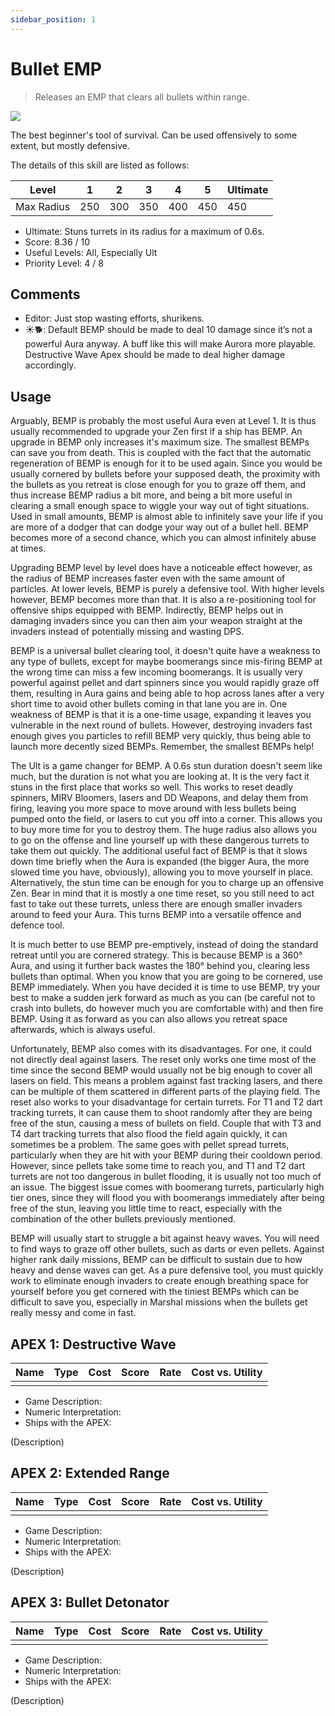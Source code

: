 ```yaml
---
sidebar_position: 1
---
```


# Bullet EMP

> Releases an EMP that clears all bullets within range.

<img src="/terms/bemp.png" style={{zoom:1.25}}/>

The best beginner's tool of survival. Can be used offensively to some extent, but mostly defensive.

The details of this skill are listed as follows:

| Level      | 1    | 2    | 3    | 4    | 5    | Ultimate |
| ---------- | ---- | ---- | ---- | ---- | ---- | -------- |
| Max Radius | 250  | 300  | 350  | 400  | 450  | 450      |

- Ultimate: Stuns turrets in its radius for a maximum of 0.6s.
- Score: 8.36 / 10
- Useful Levels: All, Especially Ult
- Priority Level: 4 / 8

## Comments

- Editor: Just stop wasting efforts, shurikens.
- ☀🐕: Default BEMP should be made to deal 10 damage since it’s not a powerful Aura anyway. A buff like this will make Aurora more playable. Destructive Wave Apex should be made to deal higher damage accordingly.

## Usage

Arguably, BEMP is probably the most useful Aura even at Level 1. It is thus usually recommended to upgrade your Zen first if a ship has BEMP. An upgrade in BEMP only increases it's maximum size. The smallest BEMPs can save you from death. This is coupled with the fact that the automatic regeneration of BEMP is enough for it to be used again. Since you would be usually cornered by bullets before your supposed death, the proximity with the bullets as you retreat is close enough for you to graze off them, and thus increase BEMP radius a bit more, and being a bit more useful in clearing a small enough space to wiggle your way out of tight situations. Used in small amounts, BEMP is almost able to infinitely save your life if you are more of a dodger that can dodge your way out of a bullet hell. BEMP becomes more of a second chance, which you can almost infinitely abuse at times.

Upgrading BEMP level by level does have a noticeable effect however, as the radius of BEMP increases faster even with the same amount of particles. At lower levels, BEMP is purely a defensive tool. With higher levels however, BEMP becomes more than that. It is also a re-positioning tool for offensive ships equipped with BEMP. Indirectly, BEMP helps out in damaging invaders since you can then aim your weapon straight at the invaders instead of potentially missing and wasting DPS.

BEMP is a universal bullet clearing tool, it doesn't quite have a weakness to any type of bullets, except for maybe boomerangs since mis-firing BEMP at the wrong time can miss a few incoming boomerangs. It is usually very powerful against pellet and dart spinners since you would rapidly graze off them, resulting in Aura gains and being able to hop across lanes after a very short time to avoid other bullets coming in that lane you are in. One weakness of BEMP is that it is a one-time usage, expanding it leaves you vulnerable in the next round of bullets. However, destroying invaders fast enough gives you particles to refill BEMP very quickly, thus being able to launch more decently sized BEMPs. Remember, the smallest BEMPs help!

The Ult is a game changer for BEMP. A 0.6s stun duration doesn't seem like much, but the duration is not what you are looking at. It is the very fact it stuns in the first place that works so well. This works to reset deadly spinners, MIRV Bloomers, lasers and DD Weapons, and delay them from firing, leaving you more space to move around with less bullets being pumped onto the field, or lasers to cut you off into a corner. This allows you to buy more time for you to destroy them. The huge radius also allows you to go on the offense and line yourself up with these dangerous turrets to take them out quickly. The additional useful fact of BEMP is that it slows down time briefly when the Aura is expanded (the bigger Aura, the more slowed time you have, obviously), allowing you to move yourself in place. Alternatively, the stun time can be enough for you to charge up an offensive Zen. Bear in mind that it is mostly a one time reset, so you still need to act fast to take out these turrets, unless there are enough smaller invaders around to feed your Aura. This turns BEMP into a versatile offence and defence tool.

It is much better to use BEMP pre-emptively, instead of doing the standard retreat until you are cornered strategy. This is because BEMP is a 360° Aura, and using it further back wastes the 180° behind you, clearing less bullets than optimal. When you know that you are going to be cornered, use BEMP immediately. When you have decided it is time to use BEMP, try your best to make a sudden jerk forward as much as you can (be careful not to crash into bullets, do however much you are comfortable with) and then fire BEMP. Using it as forward as you can also allows you retreat space afterwards, which is always useful.

Unfortunately, BEMP also comes with its disadvantages. For one, it could not directly deal against lasers. The reset only works one time most of the time since the second BEMP would usually not be big enough to cover all lasers on field. This means a problem against fast tracking lasers, and there can be multiple of them scattered in different parts of the playing field. The reset also works to your disadvantage for certain turrets. For T1 and T2 dart tracking turrets, it can cause them to shoot randomly after they are being free of the stun, causing a mess of bullets on field. Couple that with T3 and T4 dart tracking turrets that also flood the field again quickly, it can sometimes be a problem. The same goes with pellet spread turrets, particularly when they are hit with your BEMP during their cooldown period. However, since pellets take some time to reach you, and T1 and T2 dart turrets are not too dangerous in bullet flooding, it is usually not too much of an issue. The biggest issue comes with boomerang turrets, particularly high tier ones, since they will flood you with boomerangs immediately after being free of the stun, leaving you little time to react, especially with the combination of the other bullets previously mentioned.

BEMP will usually start to struggle a bit against heavy waves. You will need to find ways to graze off other bullets, such as darts or even pellets. Against higher rank daily missions, BEMP can be difficult to sustain due to how heavy and dense waves can get. As a pure defensive tool, you must quickly work to eliminate enough invaders to create enough breathing space for yourself before you get cornered with the tiniest BEMPs which can be difficult to save you, especially in Marshal missions when the bullets get really messy and come in fast.

## APEX 1: Destructive Wave

| Name | Type | Cost | Score | Rate | Cost vs. Utility |
| ---- | ---- | ---- | ----- | ---- | ---------------- |
|      |      |      |       |      |                  |

- Game Description:
- Numeric Interpretation:
- Ships with the APEX:

(Description)

## APEX 2: Extended Range

| Name | Type | Cost | Score | Rate | Cost vs. Utility |
| ---- | ---- | ---- | ----- | ---- | ---------------- |
|      |      |      |       |      |                  |

- Game Description:
- Numeric Interpretation:
- Ships with the APEX:

(Description)

## APEX 3: Bullet Detonator

| Name | Type | Cost | Score | Rate | Cost vs. Utility |
| ---- | ---- | ---- | ----- | ---- | ---------------- |
|      |      |      |       |      |                  |

- Game Description:
- Numeric Interpretation:
- Ships with the APEX:

(Description)

